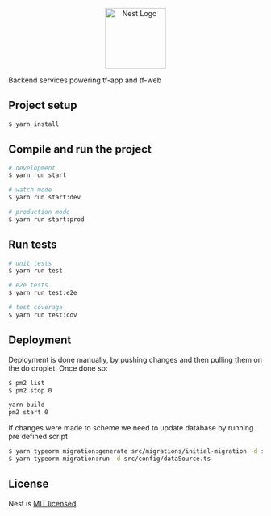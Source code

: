 <p align="center">
  <a href="http://nestjs.com/" target="blank"><img src="https://nestjs.com/img/logo-small.svg" width="120" alt="Nest Logo" /></a>
</p>

Backend services powering tf-app and tf-web

## Project setup

```bash
$ yarn install
```

## Compile and run the project

```bash
# development
$ yarn run start

# watch mode
$ yarn run start:dev

# production mode
$ yarn run start:prod
```

## Run tests

```bash
# unit tests
$ yarn run test

# e2e tests
$ yarn run test:e2e

# test coverage
$ yarn run test:cov
```

## Deployment

Deployment is done manually, by pushing changes and then pulling them on the do droplet.
Once done so:

```bash
$ pm2 list
$ pm2 stop 0

yarn build
pm2 start 0
```

If changes were made to scheme we need to update database by running pre defined script
```bash
$ yarn typeorm migration:generate src/migrations/initial-migration -d src/config/dataSource.ts
$ yarn typeorm migration:run -d src/config/dataSource.ts
```


## License

Nest is [MIT licensed](https://github.com/nestjs/nest/blob/master/LICENSE).
